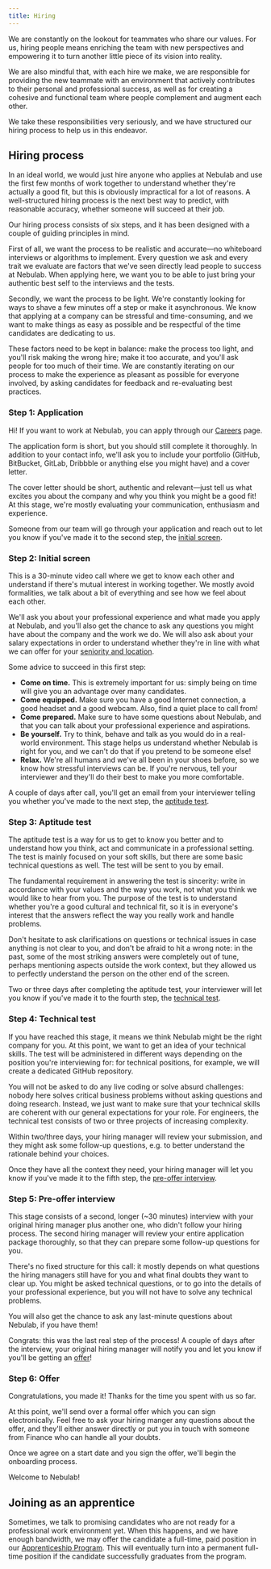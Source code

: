 ```yaml
---
title: Hiring
---
```


We are constantly on the lookout for teammates who share our values. For us, hiring people means
enriching the team with new perspectives and empowering it to turn another little piece of its
vision into reality.

We are also mindful that, with each hire we make, we are responsible for providing the new teammate
with an environment that actively contributes to their personal and professional success, as well as
for creating a cohesive and functional team where people complement and augment each other. 

We take these responsibilities very seriously, and we have structured our hiring process to help us
in this endeavor.

## Hiring process

In an ideal world, we would just hire anyone who applies at Nebulab and use the first few months of
work together to understand whether they're actually a good fit, but this is obviously impractical
for a lot of reasons. A well-structured hiring process is the next best way to predict, with
reasonable accuracy, whether someone will succeed at their job.

Our hiring process consists of six steps, and it has been designed with a couple of guiding
principles in mind.

First of all, we want the process to be realistic and accurate—no whiteboard interviews or
algorithms to implement. Every question we ask and every trait we evaluate are factors that we've
seen directly lead people to success at Nebulab. When applying here, we want you to be able to just
bring your authentic best self to the interviews and the tests.

Secondly, we want the process to be light. We're constantly looking for ways to shave a few minutes
off a step or make it asynchronous. We know that applying at a company can be stressful and
time-consuming, and we want to make things as easy as possible and be respectful of the time
candidates are dedicating to us.

These factors need to be kept in balance: make the process too light, and you'll risk making the
wrong hire; make it too accurate, and you'll ask people for too much of their time. We are
constantly iterating on our process to make the experience as pleasant as possible for everyone
involved, by asking candidates for feedback and re-evaluating best practices.

### Step 1: Application

Hi! If you want to work at Nebulab, you can apply through our [Careers](https://nebulab.com/careers)
page.

The application form is short, but you should still complete it thoroughly. In addition to your
contact info, we'll ask you to include your portfolio (GitHub, BitBucket, GitLab, Dribbble or
anything else you might have) and a cover letter.

The cover letter should be short, authentic and relevant—just tell us what excites you about the
company and why you think you might be a good fit! At this stage, we're mostly evaluating your
communication, enthusiasm and experience.

Someone from our team will go through your application and reach out to let you know if you've made
it to the second step, the [initial screen](#step-2-initial-screen).

### Step 2: Initial screen

This is a 30-minute video call where we get to know each other and understand if there's mutual
interest in working together. We mostly avoid formalities, we talk about a bit of everything and see
how we feel about each other.

We'll ask you about your professional experience and what made you apply at Nebulab, and you'll
also get the chance to ask any questions you might have about the company and the work we do. We
will also ask about your salary expectations in order to understand whether they're in line with
what we can offer for your [seniority and location](/people-ops/compensation).

Some advice to succeed in this first step:

* **Come on time.** This is extremely important for us: simply being on time will give you an
  advantage over many candidates.
* **Come equipped.** Make sure you have a good Internet connection, a good headset and a good
  webcam. Also, find a quiet place to call from!
* **Come prepared.** Make sure to have some questions about Nebulab, and that you can talk about
  your professional experience and aspirations.
* **Be yourself.** Try to think, behave and talk as you would do in a real-world environment. This
  stage helps us understand whether Nebulab is right for you, and we can't do that if you pretend to
  be someone else!
* **Relax.** We're all humans and we've all been in your shoes before, so we know how stressful
  interviews can be. If you're nervous, tell your interviewer and they'll do their best to make you
  more comfortable.

A couple of days after call, you'll get an email from your interviewer telling you whether you've
made to the next step, the [aptitude test](#step-3-aptitude-test).

### Step 3: Aptitude test

The aptitude test is a way for us to get to know you better and to understand how you think,
act and communicate in a professional setting. The test is mainly focused on your soft skills, but
there are some basic technical questions as well. The test will be sent to you by email.

The fundamental requirement in answering the test is sincerity: write in accordance with your values
and the way you work, not what you think we would like to hear from you. The purpose of the test is
to understand whether you're a good cultural and technical fit, so it is in everyone's interest that
the answers reflect the way you really work and handle problems.

Don't hesitate to ask clarifications on questions or technical issues in case anything is not clear
to you, and don't be afraid to hit a wrong note: in the past, some of the most striking answers
were completely out of tune, perhaps mentioning aspects outside the work context, but they allowed
us to perfectly understand the person on the other end of the screen.

Two or three days after completing the aptitude test, your interviewer will let you know if you've
made it to the fourth step, the [technical test](#step-4-technical-test).

### Step 4: Technical test

If you have reached this stage, it means we think Nebulab might be the right company for you. At
this point, we want to get an idea of your technical skills. The test will be administered in 
different ways depending on the position you're interviewing for: for technical positions, for
example, we will create a dedicated GitHub repository.

You will not be asked to do any live coding or solve absurd challenges: nobody here solves critical
business problems without asking questions and doing research. Instead, we just want to make sure
that your technical skills are coherent with our general expectations for your role. For engineers,
the technical test consists of two or three projects of increasing complexity.

Within two/three days, your hiring manager will review your submission, and they might ask some
follow-up questions, e.g. to better understand the rationale behind your choices.

Once they have all the context they need, your hiring manager will let you know if you've made it to
the fifth step, the [pre-offer interview](#step-5-pre-offer-interview).

### Step 5: Pre-offer interview

This stage consists of a second, longer (~30 minutes) interview with your original hiring manager
plus another one, who didn't follow your hiring process. The second hiring manager will review your
entire application package thoroughly, so that they can prepare some follow-up questions for you.

There's no fixed structure for this call: it mostly depends on what questions the hiring managers
still have for you and what final doubts they want to clear up. You might be asked technical
questions, or to go into the details of your professional experience, but you will not have to solve
any technical problems.

You will also get the chance to ask any last-minute questions about Nebulab, if you have them!

Congrats: this was the last real step of the process! A couple of days after the interview, your
original hiring manager will notify you and let you know if you'll be getting an
[offer](#step-6-offer)!

### Step 6: Offer

Congratulations, you made it! Thanks for the time you spent with us so far.

At this point, we'll send over a formal offer which you can sign electronically. Feel free to ask
your hiring manger any questions about the offer, and they'll either answer directly or put you in
touch with someone from Finance who can handle all your doubts.

Once we agree on a start date and you sign the offer, we'll begin the onboarding process.

Welcome to Nebulab!

## Joining as an apprentice

Sometimes, we talk to promising candidates who are not ready for a professional work environment
yet. When this happens, and we have enough bandwidth, we may offer the candidate a full-time, paid
position in our [Apprenticeship Program](/personal-growth/apprenticeship-program). This will
eventually turn into a permanent full-time position if the candidate successfully graduates from the
program.
